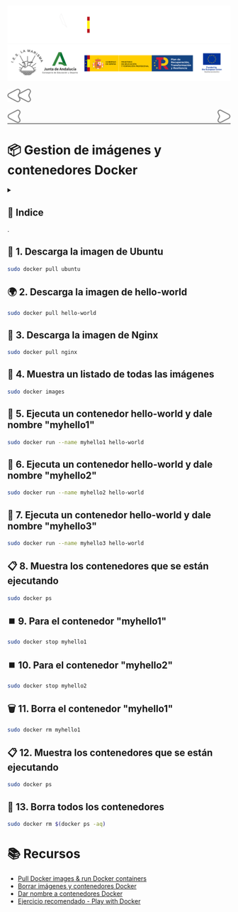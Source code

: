 ![](/.resGen/_bannerD.png#gh-dark-mode-only)
![](/.resGen/_bannerL.png#gh-light-mode-only)

<a href="../readme.md"><img src="/.resGen/_back.svg" width="52.5"></a>

<a href="../2/readme.md"><img src="/.resGen/_arrow_r.svg" width="30" align="left"></a>
<a href="../4/readme.md"><img src="/.resGen/_arrow.svg" width="30" align="right"></a>

<br>

---

# 📦 Gestion de imágenes y contenedores Docker

<details>

<summary>

## 📌 Indice

</summary>

- [📦 Gestion de imágenes y contenedores Docker](#-gestion-de-imágenes-y-contenedores-docker)
  - [📌 Indice](#-indice)
  - [🐧 1. Descarga la imagen de Ubuntu](#-1-descarga-la-imagen-de-ubuntu)
  - [🌍 2. Descarga la imagen de hello-world](#-2-descarga-la-imagen-de-hello-world)
  - [🚀 3. Descarga la imagen de Nginx](#-3-descarga-la-imagen-de-nginx)
  - [📸 4. Muestra un listado de todas las imágenes](#-4-muestra-un-listado-de-todas-las-imágenes)
  - [🔄 5. Ejecuta un contenedor hello-world y dale nombre "myhello1"](#-5-ejecuta-un-contenedor-hello-world-y-dale-nombre-myhello1)
  - [🔄 6. Ejecuta un contenedor hello-world y dale nombre "myhello2"](#-6-ejecuta-un-contenedor-hello-world-y-dale-nombre-myhello2)
  - [🔄 7. Ejecuta un contenedor hello-world y dale nombre "myhello3"](#-7-ejecuta-un-contenedor-hello-world-y-dale-nombre-myhello3)
  - [📋 8. Muestra los contenedores que se están ejecutando](#-8-muestra-los-contenedores-que-se-están-ejecutando)
  - [⏹️ 9. Para el contenedor "myhello1"](#️-9-para-el-contenedor-myhello1)
  - [⏹️ 10. Para el contenedor "myhello2"](#️-10-para-el-contenedor-myhello2)
  - [🗑️ 11. Borra el contenedor "myhello1"](#️-11-borra-el-contenedor-myhello1)
  - [📋 12. Muestra los contenedores que se están ejecutando](#-12-muestra-los-contenedores-que-se-están-ejecutando)
  - [🧹 13. Borra todos los contenedores](#-13-borra-todos-los-contenedores)
- [📚 Recursos](#-recursos)

</details>.

## 🐧 1. Descarga la imagen de Ubuntu
```bash
sudo docker pull ubuntu
```

## 🌍 2. Descarga la imagen de hello-world
```bash
sudo docker pull hello-world
```

## 🚀 3. Descarga la imagen de Nginx
```bash
sudo docker pull nginx
```

## 📸 4. Muestra un listado de todas las imágenes
```bash
sudo docker images
```

## 🔄 5. Ejecuta un contenedor hello-world y dale nombre "myhello1"
```bash
sudo docker run --name myhello1 hello-world
```

## 🔄 6. Ejecuta un contenedor hello-world y dale nombre "myhello2"
```bash
sudo docker run --name myhello2 hello-world
```

## 🔄 7. Ejecuta un contenedor hello-world y dale nombre "myhello3"
```bash
sudo docker run --name myhello3 hello-world
```

## 📋 8. Muestra los contenedores que se están ejecutando
```bash
sudo docker ps
```

## ⏹️ 9. Para el contenedor "myhello1"
```bash
sudo docker stop myhello1
```

## ⏹️ 10. Para el contenedor "myhello2"
```bash
sudo docker stop myhello2
```

## 🗑️ 11. Borra el contenedor "myhello1"
```bash
sudo docker rm myhello1
```

## 📋 12. Muestra los contenedores que se están ejecutando
```bash
sudo docker ps
```

## 🧹 13. Borra todos los contenedores
```bash
sudo docker rm $(docker ps -aq)
```
# 📚 Recursos
- [Pull Docker images & run Docker containers](http://www.servermom.org/pull-docker-images-run-docker-containers/3225/)
- [Borrar imágenes y contenedores Docker](https://www.tecmint.com/remove-docker-images-containers-and-volumes/)
- [Dar nombre a contenedores Docker](https://www.tecmint.com/name-docker-containers/)
- [Ejercicio recomendado - Play with Docker](https://training.play-with-docker.com/ops-s1-hello/)